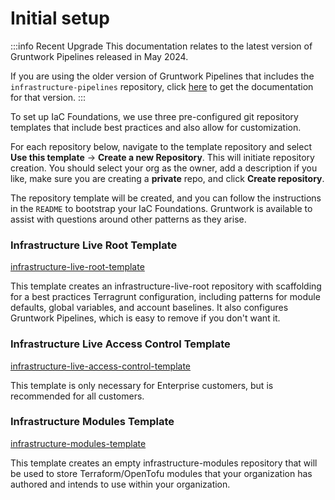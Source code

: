 # Initial setup

:::info Recent Upgrade
This documentation relates to the latest version of Gruntwork Pipelines released in May 2024.

If you are using the older version of Gruntwork Pipelines that includes the `infrastructure-pipelines` repository, click [here](../../infrastructure-pipelines/iac-foundations/initial-setup.md) to get the documentation for that version.
:::

To set up IaC Foundations, we use three pre-configured git repository templates that include best practices and also allow for customization.

For each repository below, navigate to the template repository and select **Use this template** -> **Create a new Repository**. This will initiate repository creation. You should select your org as the owner, add a description if you like, make sure you are creating a **private** repo, and click **Create repository**.

The repository template will be created, and you can follow the instructions in the `README` to bootstrap your IaC Foundations. Gruntwork is available to assist with questions around other patterns as they arise.

### Infrastructure Live Root Template

[infrastructure-live-root-template](https://github.com/gruntwork-io/infrastructure-live-root-template)

This template creates an infrastructure-live-root repository with scaffolding for a best practices Terragrunt configuration, including patterns for module defaults, global variables, and account baselines. It also configures Gruntwork Pipelines, which is easy to remove if you don't want it.

### Infrastructure Live Access Control Template

[infrastructure-live-access-control-template](https://github.com/gruntwork-io/infrastructure-live-access-control-template)

This template is only necessary for Enterprise customers, but is recommended for all customers.

### Infrastructure Modules Template

[infrastructure-modules-template](https://github.com/gruntwork-io/infrastructure-modules-template)

This template creates an empty infrastructure-modules repository that will be used to store Terraform/OpenTofu modules that your organization has authored and intends to use within your organization.


<!-- ##DOCS-SOURCER-START
{
  "sourcePlugin": "local-copier",
  "hash": "3df2b1e581fd887339fa147c20ae13e4"
}
##DOCS-SOURCER-END -->
